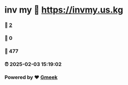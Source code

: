 # inv my :link: https://invmy.us.kg 
### :page_facing_up: [2](https://invmy.us.kg/tag.html) 
### :speech_balloon: 0 
### :hibiscus: 477 
### :alarm_clock: 2025-02-03 15:19:02 
### Powered by :heart: [Gmeek](https://github.com/Meekdai/Gmeek)
